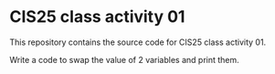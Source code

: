 # CIS25 class activity 01

This repository contains the source code for CIS25 class activity 01.

Write a code to swap the value of 2 variables and print them.
